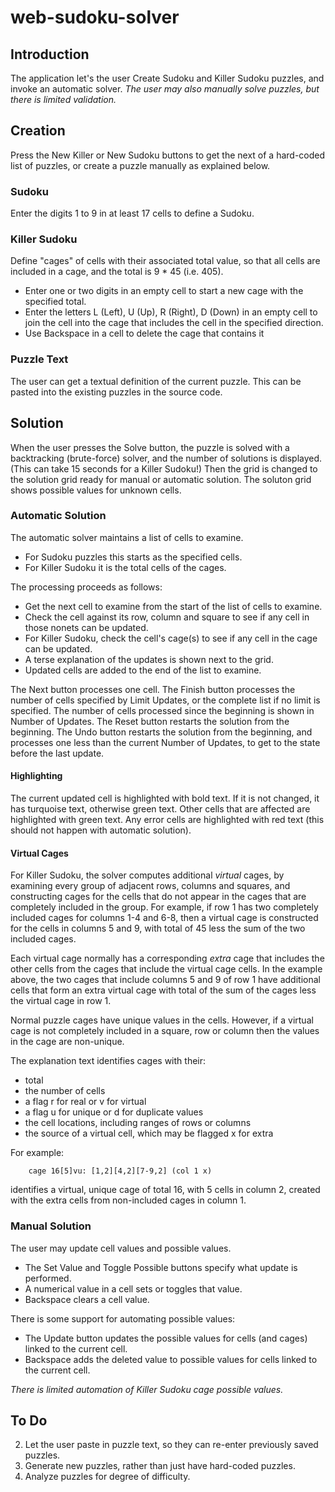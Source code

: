 # web-sudoku-solver

## Introduction

The application let's the user Create Sudoku and Killer Sudoku puzzles, and invoke an automatic solver.
_The user may also manually solve puzzles, but there is limited validation._

## Creation

Press the New Killer or New Sudoku buttons to get the next of a hard-coded list of puzzles,
or create a puzzle manually as explained below.

### Sudoku

Enter the digits 1 to 9 in at least 17 cells to define a Sudoku.

### Killer Sudoku

Define "cages" of cells with their associated total value, so that all cells are included in a cage,
and the total is 9 \* 45 (i.e. 405).

-   Enter one or two digits in an empty cell to start a new cage with the specified total.
-   Enter the letters L (Left), U (Up), R (Right), D (Down) in an empty cell to join the cell into
    the cage that includes the cell in the specified direction.
-   Use Backspace in a cell to delete the cage that contains it

### Puzzle Text

The user can get a textual definition of the current puzzle.
This can be pasted into the existing puzzles in the source code.

## Solution

When the user presses the Solve button, the puzzle is solved with a backtracking (brute-force) solver, and the number of solutions is displayed.
(This can take 15 seconds for a Killer Sudoku!)
Then the grid is changed to the solution grid ready for manual or automatic solution. The soluton grid shows possible values for unknown cells.

### Automatic Solution

The automatic solver maintains a list of cells to examine.

-   For Sudoku puzzles this starts as the specified cells.
-   For Killer Sudoku it is the total cells of the cages.

The processing proceeds as follows:

-   Get the next cell to examine from the start of the list of cells to examine.
-   Check the cell against its row, column and square to see if any cell in those nonets can be updated.
-   For Killer Sudoku, check the cell's cage(s) to see if any cell in the cage can be updated.
-   A terse explanation of the updates is shown next to the grid.
-   Updated cells are added to the end of the list to examine.

The Next button processes one cell.
The Finish button processes the number of cells specified by Limit Updates, or the complete list if no limit is specified.
The number of cells processed since the beginning is shown in Number of Updates.
The Reset button restarts the solution from the beginning.
The Undo button restarts the solution from the beginning, and processes one less than the current Number of Updates,
to get to the state before the last update.

#### Highlighting

The current updated cell is highlighted with bold text. If it is not changed, it has turquoise text, otherwise green text.
Other cells that are affected are highlighted with green text.
Any error cells are highlighted with red text (this should not happen with automatic solution).

#### Virtual Cages

For Killer Sudoku, the solver computes additional _virtual_ cages, by examining every group of adjacent rows, columns and squares, and constructing cages for the cells that do not appear in the cages that are completely included in the group.
For example, if row 1 has two completely included cages for columns 1-4 and 6-8, then a virtual cage is constructed for the cells in columns 5 and 9, with total of 45 less the sum of the two included cages.

Each virtual cage normally has a corresponding _extra_ cage that includes the other cells from the cages that include the virtual cage cells.
In the example above, the two cages that include columns 5 and 9 of row 1 have additional cells that form an extra virtual cage with total of the sum of the cages less the virtual cage in row 1.

Normal puzzle cages have unique values in the cells.
However, if a virtual cage is not completely included in a square, row or column then the values in the cage are non-unique.

The explanation text identifies cages with their:

-   total
-   the number of cells
-   a flag r for real or v for virtual
-   a flag u for unique or d for duplicate values
-   the cell locations, including ranges of rows or columns
-   the source of a virtual cell, which may be flagged x for extra

For example:

```
    cage 16[5]vu: [1,2][4,2][7-9,2] (col 1 x)
```

identifies a virtual, unique cage of total 16, with 5 cells in column 2, created with the extra cells from non-included cages in column 1.

### Manual Solution

The user may update cell values and possible values.

-   The Set Value and Toggle Possible buttons specify what update is performed.
-   A numerical value in a cell sets or toggles that value.
-   Backspace clears a cell value.

There is some support for automating possible values:

-   The Update button updates the possible values for cells (and cages) linked to the current cell.
-   Backspace adds the deleted value to possible values for cells linked to the current cell.

_There is limited automation of Killer Sudoku cage possible values._

## To Do

2. Let the user paste in puzzle text, so they can re-enter previously saved puzzles.
3. Generate new puzzles, rather than just have hard-coded puzzles.
4. Analyze puzzles for degree of difficulty.
